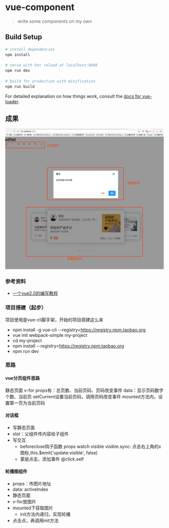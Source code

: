 # vue-component

> write some components on my own

## Build Setup

``` bash
# install dependencies
npm install

# serve with hot reload at localhost:8080
npm run dev

# build for production with minification
npm run build
```

For detailed explanation on how things work, consult the [docs for vue-loader](http://vuejs.github.io/vue-loader).


## 成果

![成果](images/效果.png "效果")


### 参考资料
- [一个vue2.0的编写教程](https://github.com/wangzianan/my_component)


### 项目搭建（起步）
项目使用是vue-cli脚手架，开始的项目搭建这么来
- npm install -g vue-cli --registry=https://registry.npm.taobao.org
- vue init webpack-simple my-project
- cd my-project
- npm install --registry=https://registry.npm.taobao.org
- npm run dev


### 思路

#### vue分页组件思路
静态页面
v-for
props有：总页数、当前页码、页码改变事件
data：显示页码数字个数、当前页
setCurrent设置当前页码，调用页码改变事件
mounted方法内，设置第一页为当前页码

#### 对话框
- 写静态页面
- slot：父组件传内容给子组件  
- 写交互
  - beforeclose钩子函数
    props
      watch visible
      visible.sync: 点击右上角的x图标,this.$emit('update:visible', false)
  - 蒙层点击，添加事件
    @click.self

#### 轮播图组件
- props：传图片地址
- data: activeIndex
- 静态页面
- v-for放图片
- mounted下获取图片
  - init方法内递归，实现轮播
- 点击点，再调用init方法

